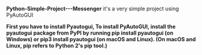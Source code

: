 **Python-Simple-Project---Messenger**
it's a very simple project using PyAutoGUI

**First you have to install Pyautogui, To install PyAutoGUI, install the pyautogui package from PyPI by running pip install pyautogui (on Windows) or 
pip3 install pyautogui (on macOS and Linux). (On macOS and Linux, pip refers to Python 2's pip tool.)**

